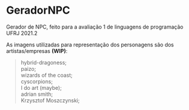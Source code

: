 # GeradorNPC
Gerador de NPC, feito para a avaliação 1 de linguagens de programação UFRJ 2021.2<br />

As imagens utilizadas para representação dos personagens são dos artistas/empresas **(WIP)**:<br />
  >hybrid-dragoness; <br />
  >paizo; <br />
  >wizards of the coast;<br />
  >cyscorpions;<br />
  >I do art (maybe);<br />
  >adrian smith;<br />
  >Krzysztof Moszczynski;<br />


